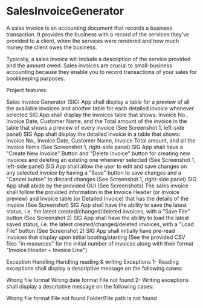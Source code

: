 # SalesInvoiceGenerator
A sales invoice is an accounting document that records a business transaction. It provides the business with a record of the services they’ve provided to a client, when the services were rendered and how much money the client owes the business.

Typically, a sales invoice will include a description of the service provided and the amount owed. Sales invoices are crucial to small-business accounting because they enable you to record transactions of your sales for bookkeeping purposes.

Project features:

Sales Invoice Generator (SIG) App shall display a table for a preview of all the available invoices and another table for each detailed invoice whenever selected
SIG App shall display the invoices table that shows: Invoice No., Invoice Date, Customer Name, and the Total amount of the invoice in the table that shows a preview of every invoice (See Screenshot 1, left-side panel)
SIG App shall display the detailed invoice in a table that shows: Invoice No., Invoice Date, Customer Name, Invoice Total amount, and all the Invoice Items (See Screenshot 1, right-side panel)
SIG App shall have a "Create New Invoice" Button and "Delete Invoice" button for creating new invoices and deleting an existing one whenever selected (See Screenshot 1, left-side panel)
SIG App shall allow the user to edit and save changes on any selected invoice by having a "Save" button to save changes and a "Cancel button" to discard changes (See Screenshot 1, right-side panel)
SIG App shall abide by the provided GUI (See Screenshots)
The sales invoice shall follow the provided information in the Invoice Header (or Invoice preview) and Invoice table (or Detailed Invoice) that has the details of the invoice (See Screenshot)
SIG App shall have the ability to save the latest status, i.e. the latest created/changed/deleted invoices, with a "Save File" button (See Screenshot 2)
SIG App shall have the ability to load the latest saved status, i.e. the latest created/changed/deleted invoices, with a "Load File" button (See Screenshot 2)
SIG App shall initially have pre-read invoices that display upon initial booting/starting (See the provided CSV files "in resources" for the initial number of invoices along with their format "Invoice Header + Invoice Line")

Exception Handling
Handling reading & writing Exceptions
1- Reading exceptions shall display a descriptive message on the following cases:

Wrong file format
Wrong date format
File not found
2- Writing exceptions shall display a descriptive message on the following cases:

Wrong file format
File not found
Folder/File path is not found
